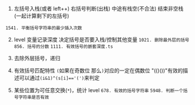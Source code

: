 1. 左括号入栈(或者 left++)
   右括号判断(出栈)
   中途有栈空(不合法)
   结束非空栈(一起计算剩下的左括号)

`1541. 平衡括号字符串的最少插入次数`

2. level 变量记录深度 决定括号是否要入栈/控制其他变量
   `1021. 删除最外层的括号`
   `856. 括号的分数`
   `1111. 有效括号的嵌套深度.ts`
3. 去除外层括号，递归

4. 有效括号匹配特性
   `(`如果在奇数位 那么`)`对应的一定在偶数位
   "(()())"有效的描述可以通过`(i&1)^(s[i]=='(')`来判定

5. 某些位置为可任意交换(`*`)，统计 level
   `678. 有效的括号字符串`
   `5948. 判断一个括号字符串是否有效`
